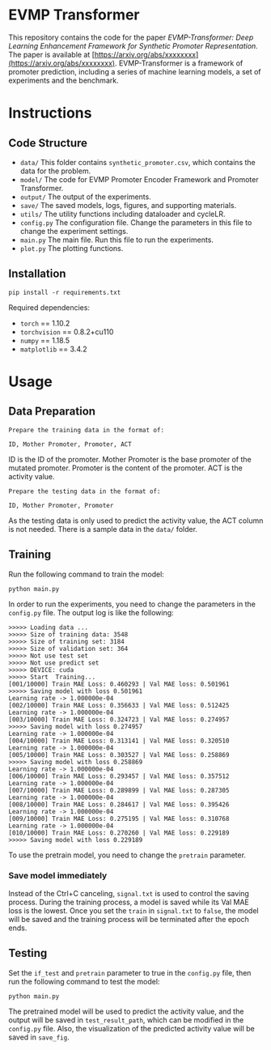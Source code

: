 # EVMP Transformer
This repository contains the code for the paper *EVMP-Transformer: Deep Learning Enhancement Framework for
Synthetic Promoter Representation*. The paper is available at [https://arxiv.org/abs/xxxxxxxx](https://arxiv.org/abs/xxxxxxxx). EVMP-Transformer is a framework of promoter prediction, including a series of machine learning models, a set of experiments and the benchmark.
# Instructions
## Code Structure
* `data/` This folder contains `synthetic_promoter.csv`, which contains the data for the problem. 
* `model/` The code for EVMP Promoter Encoder Framework and Promoter Transformer.
* `output/` The output of the experiments.
* `save/` The saved models, logs, figures, and supporting materials.
* `utils/` The utility functions including dataloader and cycleLR.
* `config.py` The configuration file. Change the parameters in this file to change the experiment settings.
* `main.py` The main file. Run this file to run the experiments.
* `plot.py` The plotting functions.
## Installation
```
pip install -r requirements.txt
```
Required dependencies:
* `torch` == 1.10.2
* `torchvision` == 0.8.2+cu110
* `numpy` == 1.18.5
* `matplotlib` == 3.4.2


# Usage
## Data Preparation
`Prepare the training data in the format of:`
```
ID, Mother Promoter, Promoter, ACT
```
ID is the ID of the promoter. Mother Promoter is the base promoter of the mutated promoter. Promoter is the content of the promoter. ACT is the activity value.

`Prepare the testing data in the format of:`
```
ID, Mother Promoter, Promoter
```
As the testing data is only used to predict the activity value, the ACT column is not needed. There is a sample data in the `data/` folder.
## Training
Run the following command to train the model:
```
python main.py

```
In order to run the experiments, you need to change the parameters in the `config.py` file. The output log is like the following:

```
>>>>> Loading data ...
>>>>> Size of training data: 3548
>>>>> Size of training set: 3184
>>>>> Size of validation set: 364
>>>>> Not use test set
>>>>> Not use predict set
>>>>> DEVICE: cuda
>>>>> Start  Training...
[001/10000] Train MAE Loss: 0.460293 | Val MAE loss: 0.501961
>>>>> Saving model with loss 0.501961
Learning rate -> 1.000000e-04
[002/10000] Train MAE Loss: 0.356633 | Val MAE loss: 0.512425
Learning rate -> 1.000000e-04
[003/10000] Train MAE Loss: 0.324723 | Val MAE loss: 0.274957
>>>>> Saving model with loss 0.274957
Learning rate -> 1.000000e-04
[004/10000] Train MAE Loss: 0.313141 | Val MAE loss: 0.320510
Learning rate -> 1.000000e-04
[005/10000] Train MAE Loss: 0.303527 | Val MAE loss: 0.258869
>>>>> Saving model with loss 0.258869
Learning rate -> 1.000000e-04
[006/10000] Train MAE Loss: 0.293457 | Val MAE loss: 0.357512
Learning rate -> 1.000000e-04
[007/10000] Train MAE Loss: 0.289899 | Val MAE loss: 0.287305
Learning rate -> 1.000000e-04
[008/10000] Train MAE Loss: 0.284617 | Val MAE loss: 0.395426
Learning rate -> 1.000000e-04
[009/10000] Train MAE Loss: 0.275195 | Val MAE loss: 0.310768
Learning rate -> 1.000000e-04
[010/10000] Train MAE Loss: 0.270260 | Val MAE loss: 0.229189
>>>>> Saving model with loss 0.229189
```
To use the pretrain model, you need to change the `pretrain` parameter.

### Save model immediately
Instead of the Ctrl+C canceling, `signal.txt` is used to control the saving process. During the training process, a model is saved while its Val MAE loss is the lowest. Once you set the `train` in `signal.txt` to `false`, the model will be saved and the training process will be terminated after the epoch ends.


## Testing
Set the `if_test` and `pretrain` parameter to true in the `config.py` file, then run the following command to test the model:
```
python main.py
```
The pretrained model will be used to predict the activity value, and the output will be saved in `test_result_path`, which can be modified in the `config.py` file. Also, the visualization of the predicted activity value will be saved in `save_fig`.
